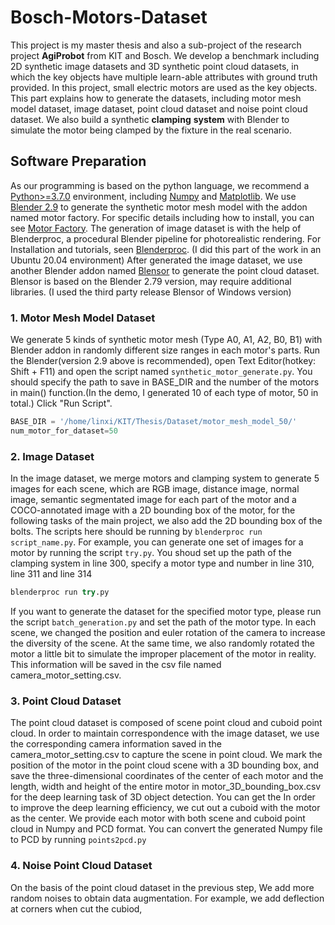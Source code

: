 # Bosch-Motors-Dataset
This project is my master thesis and also a sub-project of the research project **AgiProbot** from KIT and Bosch. We develop a benchmark including 2D synthetic image datasets and 3D synthetic point cloud datasets, in which the key objects have multiple learn-able attributes with ground truth provided. In this project, small electric motors are used as the key objects. This part explains how to generate the datasets, including motor mesh model dataset, image dataset, point cloud dataset and noise point cloud dataset. We also build a synthetic **clamping** **system** with Blender to simulate the motor being clamped by the fixture in the real scenario.
## Software Preparation
As our programming is based on the python language, we recommend a [Python>=3.7.0](https://www.python.org/) environment, including [Numpy](https://numpy.org/) and [Matplotlib](https://matplotlib.org/).
We use [Blender 2.9](https://www.blender.org/) to generate the synthetic motor mesh model with the addon named motor factory. For specific details including how to install, you can see [Motor Factory](https://github.com/cold-soda-jay/blenderMotorFactoryVer2.0).
The generation of image dataset is with the help of Blenderproc, a procedural Blender pipeline for photorealistic rendering. For Installation and tutorials, seen [Blenderproc](https://github.com/DLR-RM/BlenderProc). (I did this part of the work in an Ubuntu 20.04 environment)
After generated the image dataset, we use another Blender addon named [Blensor](https://www.blensor.org/) to generate the point cloud dataset. Blensor is based on the Blender 2.79 version, may require additional libraries. (I used the third party release Blensor of Windows version)
### 1. Motor Mesh Model Dataset
We generate 5 kinds of synthetic motor mesh (Type A0, A1, A2, B0, B1) with Blender addon in randomly different size ranges in each motor's parts. Run the Blender(version 2.9 above is recommended), open Text Editor(hotkey: Shift + F11) and open the script named `synthetic_motor_generate.py`. You should specify the path to save in BASE_DIR and the number of the motors in main() function.(In the demo, I generated 10 of each type of motor, 50 in total.) Click "Run Script".
```python
BASE_DIR = '/home/linxi/KIT/Thesis/Dataset/motor_mesh_model_50/' 
num_motor_for_dataset=50
```
### 2. Image Dataset 
In the image dataset, we merge motors and clamping system to generate 5 images for each scene, which are RGB image, distance image, normal image, semantic segmentated image for each part of the motor and a COCO-annotated image with a 2D bounding box of the motor, for the following tasks of the main project, we also add the 2D bounding box of the bolts. 
The scripts here should be running by `blenderproc run script_name.py`. For example, you can generate one set of images for a motor by running the script `try.py`. You shoud set up the path of the clamping system in line 300, specify a motor type and number in line 310, line 311 and line 314
```python
blenderproc run try.py 
```
If you want to generate the dataset for the specified motor type, please run the script `batch_generation.py` and set the path of the motor type. 
In each scene, we changed the position and euler rotation of the camera to increase the diversity of the scene. At the same time, we also randomly rotated the motor a little bit to simulate the improper placement of the motor in reality. This information will be saved in the csv file named camera_motor_setting.csv.
### 3. Point Cloud Dataset
The point cloud dataset is composed of scene point cloud and cuboid point cloud. In order to maintain correspondence with the image dataset, we use the corresponding camera information saved in the camera_motor_setting.csv to capture the scene in point cloud. 
We mark the position of the motor in the point cloud scene with a 3D bounding box, and save the three-dimensional coordinates of the center of each motor and the length, width and height of the entire motor in motor_3D_bounding_box.csv for the deep learning task of 3D object detection. 
You can get the 
In order to improve the deep learning efficiency, we cut out a cuboid with the motor as the center. 
We provide each motor with both scene and cuboid point cloud in Numpy and PCD format. You can convert the generated Numpy file to PCD by running `points2pcd.py`
### 4. Noise Point Cloud Dataset
On the basis of the point cloud dataset in the previous step, We add more random noises to obtain data augmentation. For example, we add deflection at corners when cut the cubiod,
